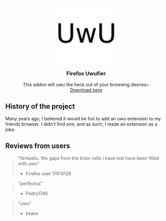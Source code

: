 <br />
<div align="center">
    <img src="https://raw.githubusercontent.com/ThatPaple/firefox-uwufier/main/icons/icon-96.png" alt="Logo" width="180" height="180">

  <h3 align="center">Firefox Uwufier</h3>

  <p align="center">
    This addon will uwu the heck out of your browsing desires~
    <br />
    <a href="https://addons.mozilla.org/en-US/firefox/addon/uwufier/reviews/">Download here</a>
</div>

## History of the project
Many years ago, I believed it would be fun to add an uwu extension to my friends browser. I didn't find one, and as such, I made an extension as a joke.

## Reviews from users
> "fantastic. the gaps from the brain cells i have lost have been filled with uwu"   
> - Firefox user 17614128
      
> "perfectus"   
> - Pedro1745
   
> "uwu"   
> - keanx

   
